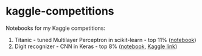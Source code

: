 # kaggle-competitions
Notebooks for my Kaggle competitions: 
1. Titanic - tuned Multilayer Perceptron in scikit-learn - top 11% ([notebook](https://github.com/crusher083/kaggle-competitions/blob/main/titanic/titanic-MLP.ipynb))
2. Digit recognizer - CNN in Keras - top 8% ([notebook](https://github.com/crusher083/kaggle-competitions/blob/main/digit-recognizer/digit-recognizer-cnn-in-keras.ipynb), [Kaggle link](https://www.kaggle.com/crusher083/digit-recognizer-cnn-in-keras))
